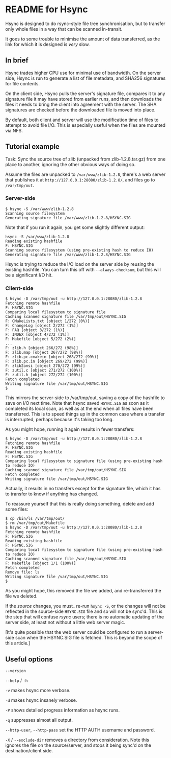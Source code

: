 # README for Hsync

Hsync is designed to do rsync-style file tree synchronisation, but to transfer
only whole files in a way that can be scanned in-transit.

It goes to some trouble to minimise the amount of data transferred, as the
link for which it is designed is *very* slow.

## In brief

Hsync trades higher CPU use for minimal use of bandwidth. On the server side,
Hsync is run to generate a list of file metadata, and SHA256 signatures for
file contents.

On the client side, Hsync pulls the server's signature file, compares it to
any signature file it may have stored from earlier runs, and then downloads
the files it needs to bring the client into agreement with the server. The SHA signatures are checked before the downloaded file is moved into place.

By default, both client and server will use the modification time of files to
attempt to avoid file I/O. This is especially useful when the files are
mounted via NFS.

## Tutorial example

Task: Sync the source tree of zlib (unpacked from zlib-1.2.8.tar.gz) from one place
to another, ignoring the other obvious ways of doing so.

Assume the files are unpacked to `/var/www/zlib-1.2.8`, there's a web server that publishes it at `http://127.0.0.1:28080/zlib-1.2.8/`, and files go to
`/var/tmp/out`.

### Server-side

    $ hsync -S /var/www/zlib-1.2.8
    Scanning source filesystem
	Generating signature file /var/www/zlib-1.2.8/HSYNC.SIG

Note that if you run it again, you get some slightly different output:

	hsync -S /var/www/zlib-1.2.8
	Reading existing hashfile
	F: HSYNC.SIG
	Scanning source filesystem (using pre-existing hash to reduce IO)
	Generating signature file /var/www/zlib-1.2.8/HSYNC.SIG

Hsync is trying to reduce the I/O load on the server side by reusing the existing hashfile. You can turn this off with `--always-checksum`, but this will be a significant I/O hit.

### Client-side

    $ hsync -D /var/tmp/out -u http://127.0.0.1:28080/zlib-1.2.8
    Fetching remote hashfile
	F: HSYNC.SIG
	Comparing local filesystem to signature file
	Caching scanned signature file /var/tmp/out/HSYNC.SIG
	F: CMakeLists.txt [object 1/272 (0%)]
	F: ChangeLog [object 2/272 (1%)]
	F: FAQ [object 3/272 (1%)]
	F: INDEX [object 4/272 (1%)]
	F: Makefile [object 5/272 (2%)]
	...
	F: zlib.h [object 266/272 (98%)]
	F: zlib.map [object 267/272 (98%)]
	F: zlib.pc.cmakein [object 268/272 (99%)]
	F: zlib.pc.in [object 269/272 (99%)]
	F: zlib2ansi [object 270/272 (99%)]
	F: zutil.c [object 271/272 (100%)]
	F: zutil.h [object 272/272 (100%)]
	Fetch completed
	Writing signature file /var/tmp/out/HSYNC.SIG
	$

This mirrors the server-side to /var/tmp/out, saving a copy of the hashfile to save on I/O next time. Note that hsync saved `HSYNC.SIG` as soon as it completed its local scan, as well as at the end when all files have been transferred. This is to speed things up in the common case where a transfer is interrupted, perhaps because it's taking too long.

As you might hope, running it again results in fewer transfers:

	$ hsync -D /var/tmp/out -u http://127.0.0.1:28080/zlib-1.2.8
	Fetching remote hashfile
	F: HSYNC.SIG
	Reading existing hashfile
	F: HSYNC.SIG
	Comparing local filesystem to signature file (using pre-existing hash to reduce IO)
	Caching scanned signature file /var/tmp/out/HSYNC.SIG
	Fetch completed
	Writing signature file /var/tmp/out/HSYNC.SIG

Actually, it results in no transfers except for the signature file, which it has to transfer to know if anything has changed.

To reassure yourself that this is really doing something, delete and add some files:

	$ cp /bin/ls /var/tmp/out/
	$ rm /var/tmp/out/Makefile
	$ hsync -D /var/tmp/out -u http://127.0.0.1:28080/zlib-1.2.8
	Fetching remote hashfile
	F: HSYNC.SIG
	Reading existing hashfile
	F: HSYNC.SIG
	Comparing local filesystem to signature file (using pre-existing hash to reduce IO)
	Caching scanned signature file /var/tmp/out/HSYNC.SIG
	F: Makefile [object 1/1 (100%)]
	Fetch completed
	Remove file: ls
	Writing signature file /var/tmp/out/HSYNC.SIG
	$

As you might hope, this removed the file we added, and re-transferred the file we deleted.

If the _source_ changes, you must_ re-run `hsync -S`, or the changes will not be reflected in the source-side `HSYNC.SIG` file and so will not be sync'd. This is the step that will confuse _rsync_ users; there is no automatic updating of the server side, at least not without a little web server magic.

[It's quite possible that the web server could be configured to run a server-side scan when the HSYNC.SIG file is fetched. This is beyond the scope of this article.]


## Useful options

`--version`

`--help` / `-h`

`-v` makes hsync more verbose.

`-d` makes hsync insanely verbose.

`-P` shows detailed progress information as hsync runs.

`-q` suppresses almost all output.

`--http-user`, `--http-pass` set the HTTP AUTH username and password.

`-X` / `--exclude-dir` removes a directory from consideration. Note this ignores the file on the source/server, and stops it being sync'd on the destination/client side.

